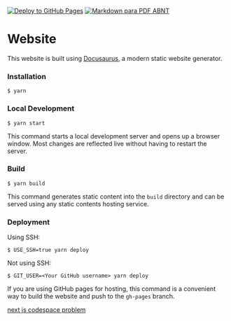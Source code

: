 
[![Deploy to GitHub Pages](https://github.com/ThreeDP/Pung/actions/workflows/deploy.yml/badge.svg)](https://github.com/ThreeDP/Pung/actions/workflows/deploy.yml)
[![Markdown para PDF ABNT](https://github.com/ThreeDP/Pung/actions/workflows/deploy-document.yml/badge.svg)](https://github.com/ThreeDP/Pung/actions/workflows/deploy-document.yml)

# Website

This website is built using [Docusaurus](https://docusaurus.io/), a modern static website generator.

### Installation

```
$ yarn
```

### Local Development

```
$ yarn start
```

This command starts a local development server and opens up a browser window. Most changes are reflected live without having to restart the server.

### Build

```
$ yarn build
```

This command generates static content into the `build` directory and can be served using any static contents hosting service.

### Deployment

Using SSH:

```
$ USE_SSH=true yarn deploy
```

Not using SSH:

```
$ GIT_USER=<Your GitHub username> yarn deploy
```

If you are using GitHub pages for hosting, this command is a convenient way to build the website and push to the `gh-pages` branch.


[next js codespace problem](https://github.com/vercel/next.js/issues/58019#issuecomment-1795133629)